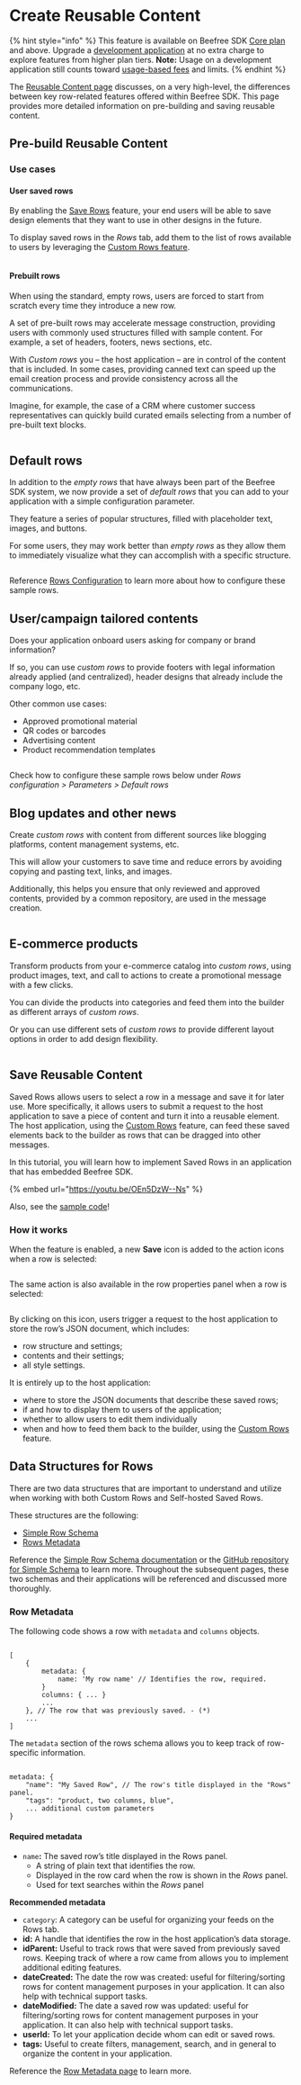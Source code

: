 # Create Reusable Content

{% hint style="info" %}
This feature is available on Beefree SDK [Core plan](https://dam.beefree.io/pluginpricing) and above. Upgrade a [development application](../../../getting-started/readme/development-applications.md) at no extra charge to explore features from higher plan tiers. **Note:** Usage on a development application still counts toward [usage-based fees](https://devportal.beefree.io/hc/en-us/articles/4403095825042-Usage-based-fees) and limits.
{% endhint %}

The [Reusable Content page](../) discusses, on a very high-level, the differences between key row-related features offered within Beefree SDK. This page provides more detailed information on pre-building and saving reusable content.&#x20;

## Pre-build Reusable Content

### Use cases <a href="#use-cases" id="use-cases"></a>

#### **User saved rows**

By enabling the [Save Rows](save/) feature, your end users will be able to save design elements that they want to use in other designs in the future.

To display saved rows in the _Rows_ tab, add them to the list of rows available to users by leveraging the [Custom Rows feature](pre-build/implement-custom-rows.md).

<figure><img src="../../../.gitbook/assets/2Saved_Rows-1024x601.jpeg" alt=""><figcaption></figcaption></figure>

#### **Prebuilt rows**

When using the standard, empty rows, users are forced to start from scratch every time they introduce a new row.

A set of pre-built rows may accelerate message construction, providing users with commonly used structures filled with sample content. For example, a set of headers, footers, news sections, etc.

With _Custom rows_ you – the host application – are in control of the content that is included. In some cases, providing canned text can speed up the email creation process and provide consistency across all the communications.

Imagine, for example, the case of a CRM where customer success representatives can quickly build curated emails selecting from a number of pre-built text blocks.

<figure><img src="../../../.gitbook/assets/3CR_text_samples-1024x708.jpeg" alt=""><figcaption></figcaption></figure>

## **Default rows**

In addition to the _empty rows_ that have always been part of the Beefree SDK system, we now provide a set of _default rows_ that you can add to your application with a simple configuration parameter.

They feature a series of popular structures, filled with placeholder text, images, and buttons.

For some users, they may work better than _empty rows_ as they allow them to immediately visualize what they can accomplish with a specific structure.

<figure><img src="../../../.gitbook/assets/4CR_defaults-1024x653.jpeg" alt=""><figcaption></figcaption></figure>

Reference [Rows Configuration](https://docs.beefree.io/beefree-sdk/custom-rows/displaying-saved-rows#rows-configuration) to learn more about how to configure these sample rows.

## **User/campaign tailored contents**

Does your application onboard users asking for company or brand information?

If so, you can use _custom rows_ to provide footers with legal information already applied (and centralized), header designs that already include the company logo, etc.

Other common use cases:

* Approved promotional material
* QR codes or barcodes
* Advertising content
* Product recommendation templates

<figure><img src="../../../.gitbook/assets/5CR_contents-1024x541.jpeg" alt=""><figcaption></figcaption></figure>

Check how to configure these sample rows below under _Rows configuration > Parameters > Default rows_

## **Blog updates and other news**

Create _custom rows_ with content from different sources like blogging platforms, content management systems, etc.

This will allow your customers to save time and reduce errors by avoiding copying and pasting text, links, and images.

Additionally, this helps you ensure that only reviewed and approved contents, provided by a common repository, are used in the message creation.

<figure><img src="../../../.gitbook/assets/6CR_blog_example-1024x769.jpeg" alt=""><figcaption></figcaption></figure>

## **E-commerce products**

Transform products from your e-commerce catalog into _custom rows_, using product images, text, and call to actions to create a promotional message with a few clicks.

You can divide the products into categories and feed them into the builder as different arrays of _custom rows_.

Or you can use different sets of _custom rows to_ provide different layout options in order to add design flexibility.

<figure><img src="../../../.gitbook/assets/7CR_products_example-1024x643.jpeg" alt=""><figcaption></figcaption></figure>

## Save Reusable Content

Saved Rows allows users to select a row in a message and save it for later use. More specifically, it allows users to submit a request to the host application to save a piece of content and turn it into a reusable element. The host application, using the [Custom Rows](pre-build/implement-custom-rows.md) feature, can feed these saved elements back to the builder as rows that can be dragged into other messages.

In this tutorial, you will learn how to implement Saved Rows in an application that has embedded Beefree SDK.

{% embed url="https://youtu.be/OEn5DzW--Ns" %}

Also, see the [sample code](https://github.com/BEE-Plugin/bee-plugin-webinars-demo-code)!

### How it works <a href="#how-it-works" id="how-it-works"></a>

When the feature is enabled, a new **Save** icon is added to the action icons when a row is selected:

<figure><img src="../../../.gitbook/assets/saveicon-1024x134.png" alt=""><figcaption></figcaption></figure>

The same action is also available in the row properties panel when a row is selected:

<figure><img src="../../../.gitbook/assets/2saveicon_properties-300x210.png" alt=""><figcaption></figcaption></figure>

By clicking on this icon, users trigger a request to the host application to store the row’s JSON document, which includes:

* row structure and settings;
* contents and their settings;
* all style settings.

It is entirely up to the host application:

* where to store the JSON documents that describe these saved rows;
* if and how to display them to users of the application;
* whether to allow users to edit them individually
* when and how to feed them back to the builder, using the [Custom Rows](pre-build/implement-custom-rows.md) feature.

## Data Structures for Rows

There are two data structures that are important to understand and utilize when working with both Custom Rows and Self-hosted Saved Rows.&#x20;

These structures are the following:

* [Simple Row Schema](../../../data-structures/simple-schema/row-schema.md)
* [Rows Metadata](../../../data-structures/row-metadata.md)

Reference the [Simple Row Schema documentation](../../../data-structures/simple-schema/row-schema.md) or the [GitHub repository for Simple Schema](https://github.com/BeefreeSDK/beefree-sdk-simple-schema) to learn more. Throughout the subsequent pages, these two schemas and their applications will be referenced and discussed more thoroughly.

### Row Metadata&#x20;

The following code shows a row with `metadata` and `columns` objects.

```

[
    {
        metadata: {
            name: 'My row name' // Identifies the row, required.
        }
        columns: { ... }
        ...
    }, // The row that was previously saved. - (*)
    ...
]
```

The `metadata` section of the rows schema allows you to keep track of row-specific information.

```

metadata: {
    "name": "My Saved Row", // The row's title displayed in the "Rows" panel.
    "tags": "product, two columns, blue",
    ... additional custom parameters
}
```

#### **Required metadata** <a href="#required-metadata" id="required-metadata"></a>

* `name`**:** The saved row’s title displayed in the Rows panel.
  * A string of plain text that identifies the row.
  * Displayed in the row card when the row is shown in the _Rows_ panel.
  * Used for text searches within the _Rows_ panel

**Recommended metadata**

* `category`: A category can be useful for organizing your feeds on the Rows tab.
* **id:** A handle that identifies the row in the host application’s data storage.
* **idParent:** Useful to track rows that were saved from previously saved rows. Keeping track of where a row came from allows you to implement additional editing features.
* **dateCreated:** The date the row was created: useful for filtering/sorting rows for content management purposes in your application. It can also help with technical support tasks.
* **dateModified:** The date a saved row was updated: useful for filtering/sorting rows for content management purposes in your application. It can also help with technical support tasks.
* **userId:** To let your application decide whom can edit or saved rows.
* **tags:** Useful to create filters, management, search, and in general to organize the content in your application.

Reference the [Row Metadata page](../../../data-structures/row-metadata.md) to learn more.
